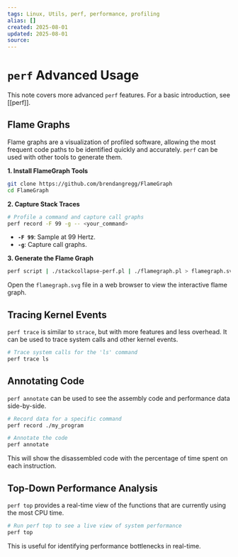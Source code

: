 ```yaml
---
tags: Linux, Utils, perf, performance, profiling
alias: []
created: 2025-08-01
updated: 2025-08-01
source:
---
```


# `perf` Advanced Usage

This note covers more advanced `perf` features. For a basic introduction, see [[perf]].

## Flame Graphs

Flame graphs are a visualization of profiled software, allowing the most frequent code paths to be identified quickly and accurately. `perf` can be used with other tools to generate them.

**1. Install FlameGraph Tools**
```bash
git clone https://github.com/brendangregg/FlameGraph
cd FlameGraph
```

**2. Capture Stack Traces**
```bash
# Profile a command and capture call graphs
perf record -F 99 -g -- <your_command>
```
- **`-F 99`**: Sample at 99 Hertz.
- **`-g`**: Capture call graphs.

**3. Generate the Flame Graph**
```bash
perf script | ./stackcollapse-perf.pl | ./flamegraph.pl > flamegraph.svg
```
Open the `flamegraph.svg` file in a web browser to view the interactive flame graph.

## Tracing Kernel Events

`perf trace` is similar to `strace`, but with more features and less overhead. It can be used to trace system calls and other kernel events.

```bash
# Trace system calls for the 'ls' command
perf trace ls
```

## Annotating Code

`perf annotate` can be used to see the assembly code and performance data side-by-side.

```bash
# Record data for a specific command
perf record ./my_program

# Annotate the code
perf annotate
```
This will show the disassembled code with the percentage of time spent on each instruction.

## Top-Down Performance Analysis

`perf top` provides a real-time view of the functions that are currently using the most CPU time.

```bash
# Run perf top to see a live view of system performance
perf top
```
This is useful for identifying performance bottlenecks in real-time.